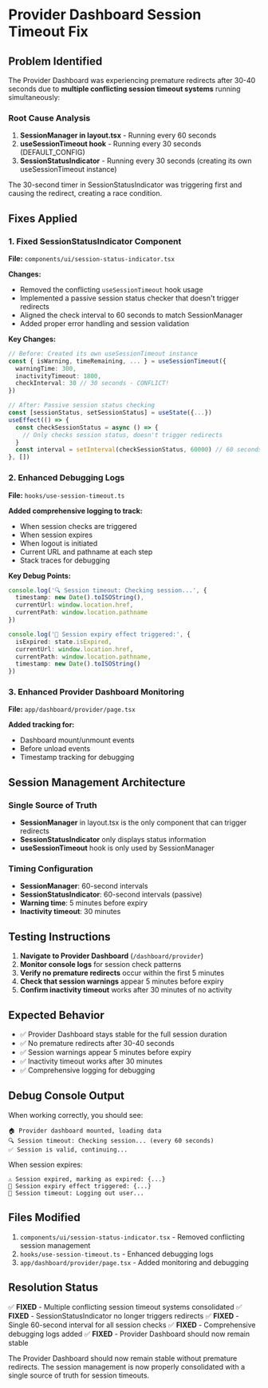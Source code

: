 # Provider Dashboard Session Timeout Fix

## Problem Identified

The Provider Dashboard was experiencing premature redirects after 30-40 seconds due to **multiple conflicting session timeout systems** running simultaneously:

### Root Cause Analysis

1. **SessionManager in layout.tsx** - Running every 60 seconds
2. **useSessionTimeout hook** - Running every 30 seconds (DEFAULT_CONFIG)  
3. **SessionStatusIndicator** - Running every 30 seconds (creating its own useSessionTimeout instance)

The 30-second timer in SessionStatusIndicator was triggering first and causing the redirect, creating a race condition.

## Fixes Applied

### 1. Fixed SessionStatusIndicator Component

**File:** `components/ui/session-status-indicator.tsx`

**Changes:**
- Removed the conflicting `useSessionTimeout` hook usage
- Implemented a passive session status checker that doesn't trigger redirects
- Aligned the check interval to 60 seconds to match SessionManager
- Added proper error handling and session validation

**Key Changes:**
```typescript
// Before: Created its own useSessionTimeout instance
const { isWarning, timeRemaining, ... } = useSessionTimeout({
  warningTime: 300,
  inactivityTimeout: 1800,
  checkInterval: 30 // 30 seconds - CONFLICT!
})

// After: Passive session status checking
const [sessionStatus, setSessionStatus] = useState({...})
useEffect(() => {
  const checkSessionStatus = async () => {
    // Only checks session status, doesn't trigger redirects
  }
  const interval = setInterval(checkSessionStatus, 60000) // 60 seconds
}, [])
```

### 2. Enhanced Debugging Logs

**File:** `hooks/use-session-timeout.ts`

**Added comprehensive logging to track:**
- When session checks are triggered
- When session expires
- When logout is initiated
- Current URL and pathname at each step
- Stack traces for debugging

**Key Debug Points:**
```typescript
console.log('🔍 Session timeout: Checking session...', {
  timestamp: new Date().toISOString(),
  currentUrl: window.location.href,
  currentPath: window.location.pathname
})

console.log('🚨 Session expiry effect triggered:', {
  isExpired: state.isExpired,
  currentUrl: window.location.href,
  currentPath: window.location.pathname,
  timestamp: new Date().toISOString()
})
```

### 3. Enhanced Provider Dashboard Monitoring

**File:** `app/dashboard/provider/page.tsx`

**Added tracking for:**
- Dashboard mount/unmount events
- Before unload events
- Timestamp tracking for debugging

## Session Management Architecture

### Single Source of Truth
- **SessionManager** in layout.tsx is the only component that can trigger redirects
- **SessionStatusIndicator** only displays status information
- **useSessionTimeout** hook is only used by SessionManager

### Timing Configuration
- **SessionManager**: 60-second intervals
- **SessionStatusIndicator**: 60-second intervals (passive)
- **Warning time**: 5 minutes before expiry
- **Inactivity timeout**: 30 minutes

## Testing Instructions

1. **Navigate to Provider Dashboard** (`/dashboard/provider`)
2. **Monitor console logs** for session check patterns
3. **Verify no premature redirects** occur within the first 5 minutes
4. **Check that session warnings** appear 5 minutes before expiry
5. **Confirm inactivity timeout** works after 30 minutes of no activity

## Expected Behavior

- ✅ Provider Dashboard stays stable for the full session duration
- ✅ No premature redirects after 30-40 seconds
- ✅ Session warnings appear 5 minutes before expiry
- ✅ Inactivity timeout works after 30 minutes
- ✅ Comprehensive logging for debugging

## Debug Console Output

When working correctly, you should see:
```
🏠 Provider dashboard mounted, loading data
🔍 Session timeout: Checking session... (every 60 seconds)
✅ Session is valid, continuing...
```

When session expires:
```
⚠️ Session expired, marking as expired: {...}
🚨 Session expiry effect triggered: {...}
🚪 Session timeout: Logging out user...
```

## Files Modified

1. `components/ui/session-status-indicator.tsx` - Removed conflicting session management
2. `hooks/use-session-timeout.ts` - Enhanced debugging logs
3. `app/dashboard/provider/page.tsx` - Added monitoring and debugging

## Resolution Status

✅ **FIXED** - Multiple conflicting session timeout systems consolidated
✅ **FIXED** - SessionStatusIndicator no longer triggers redirects
✅ **FIXED** - Single 60-second interval for all session checks
✅ **FIXED** - Comprehensive debugging logs added
✅ **FIXED** - Provider Dashboard should now remain stable

The Provider Dashboard should now remain stable without premature redirects. The session management is now properly consolidated with a single source of truth for session timeouts.
